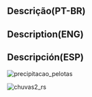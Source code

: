 ## Descrição(PT-BR)
## Description(ENG)
## Descripción(ESP)

![precipitacao_pelotas](https://github.com/wilmorales21/Scripts/assets/80546143/bc9fcefd-90d2-4933-9c9b-a562a887d717)

![chuvas2_rs](https://github.com/wilmorales21/Scripts/assets/80546143/c123431b-0336-449d-b60f-9e7d6419340b)
